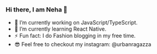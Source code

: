 ### Hi there, I am Neha 👋

- 🔭 I’m currently working on JavaScript/TypeScript.
- 🌱 I’m currently learning React Native.
- ⚡ Fun fact: I do Fashion blogging in my free time.
- 😎 Feel free to checkout my instagram: @urbanragazza


<!--
**Nbh123/Nbh123** is a ✨ _special_ ✨ repository because its `README.md` (this file) appears on your GitHub profile.

Here are some ideas to get you started:

- 🔭 I’m currently working on ...
- 🌱 I’m currently learning ...
- 👯 I’m looking to collaborate on ...
- 🤔 I’m looking for help with ...
- 💬 Ask me about ...
- 📫 How to reach me: ...
- 😄 Pronouns: ...
- ⚡ Fun fact: ...
-->
